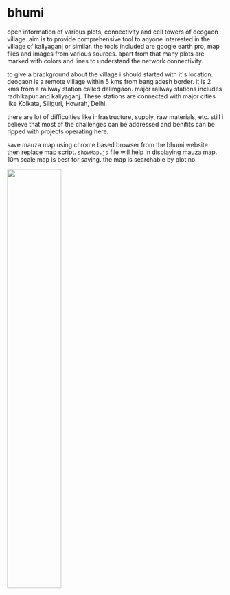 # bhumi
open information of various plots, connectivity and cell towers of deogaon village. aim is to 
provide comprehensive tool to anyone interested in the village of kaliyaganj or similar.
the tools included are google earth pro, map files and images from various sources. apart from that many 
plots are marked with colors and lines to understand the network connectivity.

to give a brackground about the village i should started with it's location. deogaon is a remote 
village within 5 kms from bangladesh border. it is 2 kms from a railway station called dalimgaon. 
major railway stations includes radhikapur and kaliyaganj. These stations are connected with 
major cities like Kolkata, Siliguri, Howrah, Delhi.

there are lot of difficulties like infrastructure, supply, raw materials, etc. still i believe that most of 
the challenges can be addressed and benifits can be ripped with projects operating here.

save mauza map using chrome based browser from the bhumi website. then replace map script.
`showMap.js` file will help in displaying mauza map. 10m scale map is best for saving. the map is 
searchable by plot no.

[<img src="https://cdn.rawgit.com/steverichey/google-play-badge-svg/master/img/bn_get.svg" width="50%">](https://play.google.com/store/apps/details?id=com.kulik.bhumi)
